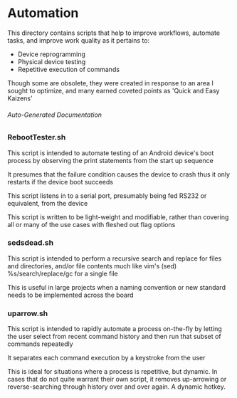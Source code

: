 # Automation

This directory contains scripts that help to improve
workflows, automate tasks, and improve work quality
as it pertains to:
- Device reprogramming
- Physical device testing
- Repetitive execution of commands

Though some are obsolete, they were created in response
to an area I sought to optimize, and many earned coveted
points as 'Quick and Easy Kaizens'

###### Auto-Generated Documentation
### RebootTester.sh

 This script is intended to automate testing of an Android device's boot 
     process by observing the print statements from the start up sequence
     
 It presumes that the failure condition causes the device to crash
     thus it only restarts if the device boot succeeds

 This script listens in to a serial port, presumably being fed RS232
     or equivalent, from the device

 This script is written to be light-weight and modifiable, rather than
     covering all or many of the use cases with fleshed out flag options
### sedsdead.sh

 This script is intended to perform a recursive search and replace
     for files and directories, and/or file contents much like 
     vim's (sed) %s/search/replace/gc for a single file
 
 This is useful in large projects when a naming convention or
     new standard needs to be implemented across the board
### uparrow.sh

 This script is intended to rapidly automate a process on-the-fly
     by letting the user select from recent command history and
     then run that subset of commands repeatedly

 It separates each command execution by a keystroke from the user

 This is ideal for situations where a process is repetitive, but
     dynamic. In cases that do not quite warrant their own script,
     it removes up-arrowing or reverse-searching through history
     over and over again. A dynamic hotkey.

